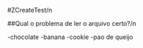 #ZCreateTest/n

##Qual o problema de ler o arquivo certo?/n

-chocolate
-banana
-cookie
-pao de queijo
